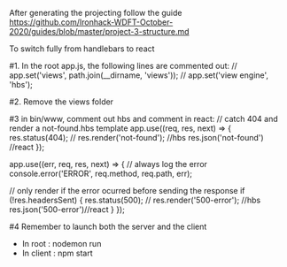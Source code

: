 After generating the projecting follow the guide 
https://github.com/Ironhack-WDFT-October-2020/guides/blob/master/project-3-structure.md

To switch fully from handlebars to react

#1. 
In the root app.js, the following lines are commented out:
// app.set('views', path.join(__dirname, 'views'));
// app.set('view engine', 'hbs');

#2. 
Remove the views folder

#3 
in bin/www, comment out hbs and comment in react:
// catch 404 and render a not-found.hbs template
app.use((req, res, next) => {
  res.status(404);
  // res.render('not-found'); //hbs
  res.json('not-found') //react
});

app.use((err, req, res, next) => {
  // always log the error
  console.error('ERROR', req.method, req.path, err);

  // only render if the error ocurred before sending the response
  if (!res.headersSent) {
    res.status(500);
    // res.render('500-error'); //hbs
    res.json('500-error')//react
  }
});

#4
Remember to launch both the server and the client

- In root : nodemon run
- In client : npm start